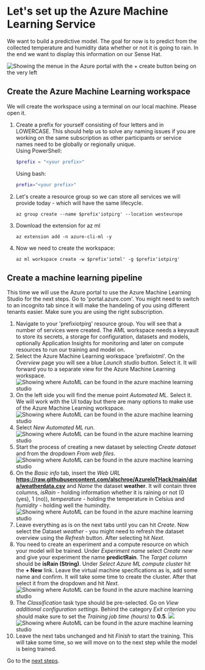 # Let's set up the Azure Machine Learning Service

We want to build a predictive model. The goal for now is to predict from the collected temperature and humidity data whether or not it is going to rain. In the end we want to display this information on our Sense Hat.

![Showing the menue in the Azure portal with the + create button being on the very left](/images/architecture.png)

## Create the Azure Machine Learning workspace
We will create the workspace using a terminal on our local machine. Please open it.
1. Create a prefix for yourself consisting of four letters and in LOWERCASE. This should help us to solve any naming issues if you are working on the same subscription as other participants or service names need to be globally or regionally unique.
    <br>
    Using PowerShell:
    ```PowerShell
    $prefix = "<your prefix>"
    ```
    Using bash:
    ```bash
    prefix="<your prefix>"
    ```
1. Let's create a resource group so we can store all services we will provide today - which will have the same lifecycle.
    ```shell
    az group create --name $prefix'iotpirg' --location westeurope
    ```
1. Download the extension for az ml
    ```shell
    az extension add -n azure-cli-ml -y
    ```
1. Now we need to create the workspace:
    ```shell
    az ml workspace create -w $prefix'iotml' -g $prefix'iotpirg'
    ```

## Create a machine learning pipeline
This time we will use the Azure portal to use the Azure Machine Learning Studio for the next steps. Go to 'portal.azure.com'. You might need to switch to an incognito tab since it will make the handeling of you using different tenants easier. Make sure you are using the right subscription. 
1. Navigate to your 'prefixiotpirg' resource group. You will see that a number of services were created. The AML workspace needs a keyvault to store its secrets, a storage for configuration, datasets and models, optionally Application Insights for monitoring and later on compute resources to run our training and model on.
1. Select the Azure Machine Learning workspace 'prefixiotml'. On the *Overview* page you will see a blue *Launch studio* button. Select it. It will forward you to a separate view for the Azure Machine Learning workspace. <br>
    ![Showing where AutoML can be found in the azure machine learning studio](/images/02studio.png) <br>
1. On the left side you will find the menue point *Automated ML*. Select it. We will work with the UI today but there are many options to make use of the Azure Machine Learning workspace.
    ![Showing where AutoML can be found in the azure machine learning studio](/images/01automl.png) <br>
1. Select *New Automated ML run*.
    ![Showing where AutoML can be found in the azure machine learning studio](/images/01newautoml.png) <br>
1. Start the process of creating a new dataset by selecting *Create dataset* and from the dropdown *From web files*.
    ![Showing where AutoML can be found in the azure machine learning studio](/images/01webfiles.png) <br>
1. On the *Basic info* tab, insert the *Web URL* **https://raw.githubusercontent.com/alschroe/AzureIoTHack/main/data/weatherdata.csv** and *Name* the dataset **weather**. It will contain three columns, *isRain* - holding information whether it is raining or not (0 (yes), 1 (no)), *temperature* - holding the temperature in Celsius and *humidity* - holding well the humindity.
    ![Showing where AutoML can be found in the azure machine learning studio](/images/01basicinfo.png) <br>
1. Leave everything as is on the next tabs until you can hit *Create*. Now select the Dataset *weather* - you might need to refresh the dataset overview using the *Refresh* button. After selecting hit *Next*.
1. You need to create an experiment and a compute resource on which your model will be trained. Under *Experiment name* select *Create new* and give your experiment the name **predictRain**. The *Target column* should be **isRain (String)**. 
    Under *Select Azure ML compute cluster* hit the **+ New** link.
    Leave the virtual machine specifications as is, add some name and confirm.
    It will take some time to create the cluster. After that select it from the dropdown and hit *Next*.
    ![Showing where AutoML can be found in the azure machine learning studio](/images/01configrun.png) <br>
1. The *Classification* task type should be pre-selected. Go on *View additional configuration settings*. Behind the category *Exit criterion* you should make sure to set the *Training job time (hours)* to **0.5**. 
    ![](/images/01automltask.png)<br>
    ![Showing where AutoML can be found in the azure machine learning studio](/images/01taskconfig.png) <br>
1. Leave the next tabs unchanged and hit *Finish* to start the training. This will take some time, so we will move on to the next step while the model is being trained.

Go to the [next steps](./02_emu_iothub.md).
